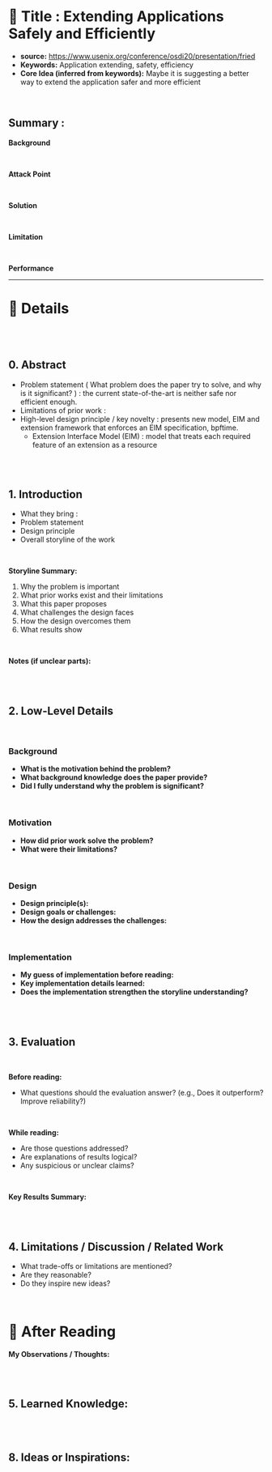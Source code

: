 # 📄 Title : Extending Applications Safely and Efficiently
- **source:**   https://www.usenix.org/conference/osdi20/presentation/fried
- **Keywords:**  Application extending, safety, efficiency
- **Core Idea (inferred from keywords):**  Maybe it is suggesting a better way to extend the application safer and more efficient

<br>

## Summary :
**Background**

<br>

**Attack Point**

<br>

**Solution** 

<br>

**Limitation**

<br>

**Performance**

---
# 🔎 Details
<br> <br>
## 0. Abstract
- Problem statement ( What problem does the paper try to solve, and why is it significant? )
  : the current state-of-the-art is neither safe nor efficient enough.
- Limitations of prior work  :
- High-level design principle / key novelty : 
presents new model, EIM and extension framework that enforces an EIM specification, bpftime.
  - Extension Interface Model (EIM) : model that treats each required feature of an extension as a resource


<br> <br>

## 1. Introduction
- What they bring : 
- Problem statement  
- Design principle  
- Overall storyline of the work
  
<br>

**Storyline Summary:**  
1. Why the problem is important  
2. What prior works exist and their limitations  
3. What this paper proposes  
4. What challenges the design faces  
5. How the design overcomes them  
6. What results show
   
<br>

**Notes (if unclear parts):**  

<br> <br>

## 2. Low-Level Details

<br>

### Background
- **What is the motivation behind the problem?**  
- **What background knowledge does the paper provide?**  
- **Did I fully understand why the problem is significant?**

<br>

### Motivation
- **How did prior work solve the problem?**  
- **What were their limitations?**

<br>

### Design
- **Design principle(s):**  
- **Design goals or challenges:**  
- **How the design addresses the challenges:**  

<br>

### Implementation
- **My guess of implementation before reading:**  
- **Key implementation details learned:**  
- **Does the implementation strengthen the storyline understanding?**  

<br> <br>

## 3. Evaluation

<br>

**Before reading:**  
- What questions should the evaluation answer? (e.g., Does it outperform? Improve reliability?)  

<br>

**While reading:**  
- Are those questions addressed?  
- Are explanations of results logical?  
- Any suspicious or unclear claims?  

<br>

**Key Results Summary:**  

<br> <br>

## 4. Limitations / Discussion / Related Work
- What trade-offs or limitations are mentioned?  
- Are they reasonable?  
- Do they inspire new ideas?  

<br>


# 🧐 After Reading

**My Observations / Thoughts:**  

<br> <br>

## 5. Learned Knowledge:


<br> <br>

## 8. Ideas or Inspirations: 




